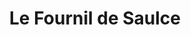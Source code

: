 ---
title: "Le Fournil de Saulce"
url: /saulce-sur-rhone/le-fournil-de-saulce/
shop: boulangerie
---